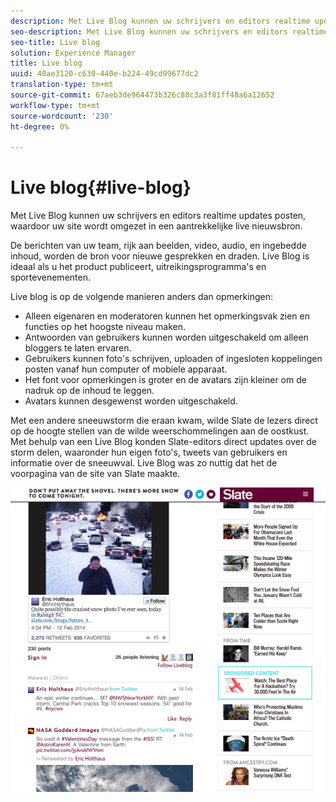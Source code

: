 ```yaml
---
description: Met Live Blog kunnen uw schrijvers en editors realtime updates posten, waardoor uw site wordt omgezet in een aantrekkelijke live nieuwsbron.
seo-description: Met Live Blog kunnen uw schrijvers en editors realtime updates posten, waardoor uw site wordt omgezet in een aantrekkelijke live nieuwsbron.
seo-title: Live blog
solution: Experience Manager
title: Live blog
uuid: 40ae3120-c630-440e-b224-49cd99677dc2
translation-type: tm+mt
source-git-commit: 67aeb3de964473b326c88c3a3f81ff48a6a12652
workflow-type: tm+mt
source-wordcount: '230'
ht-degree: 0%

---
```



# Live blog{#live-blog}

Met Live Blog kunnen uw schrijvers en editors realtime updates posten, waardoor uw site wordt omgezet in een aantrekkelijke live nieuwsbron.

De berichten van uw team, rijk aan beelden, video, audio, en ingebedde inhoud, worden de bron voor nieuwe gesprekken en draden. Live Blog is ideaal als u het product publiceert, uitreikingsprogramma&#39;s en sportevenementen.

Live blog is op de volgende manieren anders dan opmerkingen:

* Alleen eigenaren en moderatoren kunnen het opmerkingsvak zien en functies op het hoogste niveau maken.
* Antwoorden van gebruikers kunnen worden uitgeschakeld om alleen bloggers te laten ervaren.
* Gebruikers kunnen foto&#39;s schrijven, uploaden of ingesloten koppelingen posten vanaf hun computer of mobiele apparaat.
* Het font voor opmerkingen is groter en de avatars zijn kleiner om de nadruk op de inhoud te leggen.
* Avatars kunnen desgewenst worden uitgeschakeld.

Met een andere sneeuwstorm die eraan kwam, wilde Slate de lezers direct op de hoogte stellen van de wilde weerschommelingen aan de oostkust. Met behulp van een Live Blog konden Slate-editors direct updates over de storm delen, waaronder hun eigen foto&#39;s, tweets van gebruikers en informatie over de sneeuwval. Live Blog was zo nuttig dat het de voorpagina van de site van Slate maakte.

![](assets/LiveBlogSlate_example.png)

